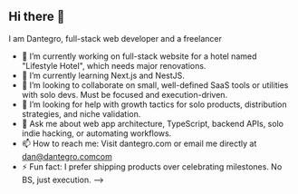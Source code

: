 ## Hi there 👋

I am Dantegro, full-stack web developer and a freelancer

- 🔭 I’m currently working on full-stack website for a hotel named "Lifestyle Hotel", which needs major renovations.
- 🌱 I’m currently learning Next.js and NestJS.
- 👯 I’m looking to collaborate on small, well-defined SaaS tools or utilities with solo devs. Must be focused and execution-driven.
- 🤔 I’m looking for help with growth tactics for solo products, distribution strategies, and niche validation.
- 💬 Ask me about web app architecture, TypeScript, backend APIs, solo indie hacking, or automating workflows.
- 📫 How to reach me: Visit dantegro.com or email me directly at dan@dantegro.comcom 
- ⚡ Fun fact: I prefer shipping products over celebrating milestones. No BS, just execution.
-->
